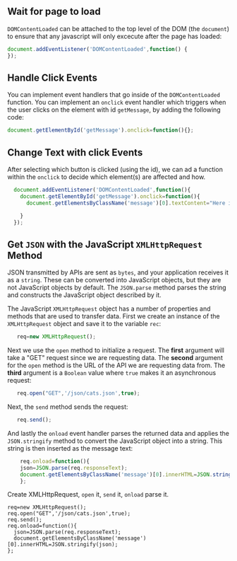 ## Wait for page to load

`DOMContentLoaded` can be attached to the top level of the DOM (the `document`) to ensure that any javascript will only excecute after the page has loaded:

```javascript
document.addEventListener('DOMContentLoaded',function() {
});
```

## Handle Click Events

You can implement event handlers that go inside of the `DOMContentLoaded` function. You can implement an `onclick` event handler which triggers when the user clicks on the element with id `getMessage`, by adding the following code:

```javascript
document.getElementById('getMessage').onclick=function(){};
```

## Change Text with click Events

After selecting which button is clicked (using the id), we can ad a function within the `onclick` to decide which element(s) are affected and how.

```javascript
  document.addEventListener('DOMContentLoaded',function(){
    document.getElementById('getMessage').onclick=function(){
      document.getElementsByClassName('message')[0].textContent="Here is the message";

    }
  });
  ```

  ## Get `JSON` with the JavaScript `XMLHttpRequest` Method

   JSON transmitted by APIs are sent as `bytes`, and your application receives it as a `string`. These can be converted into JavaScript objects, but they are not JavaScript objects by default. The `JSON.parse` method parses the string and constructs the JavaScript object described by it.

   The JavaScript `XMLHttpRequest` object has a number of properties and methods that are used to transfer data. First we create an instance of the `XMLHttpRequest` object and save it to the variable `rec`: 
```javascript
   req=new XMLHttpRequest();
   ```

   Next we use the `open` method to initialize a request.  The **first** argument will take a "GET" request since we are requesting data.  The **second** argument for the `open` method is the URL of the API we are requesting data from.  The **third** argument is a `Boolean` value where `true` makes it an asynchronous request:
```javascript
   req.open("GET",'/json/cats.json',true);
   ```
   Next, the `send` method sends the request:
```javascript
   req.send();
   ```
   And lastly the `onload` event handler parses the returned data and applies the `JSON.stringify` method to convert the JavaScript object into a string.  This string is then inserted as the message text:

```javascript
    req.onload=function(){
    json=JSON.parse(req.responseText);
    document.getElementsByClassName('message')[0].innerHTML=JSON.stringify(json);
    };
```
Create XMLHttpRequest, `open` it, `send` it, `onload` parse it.

```javascript:
req=new XMLHttpRequest();
req.open("GET",'/json/cats.json',true);
req.send();
req.onload=function(){
  json=JSON.parse(req.responseText);
  document.getElementsByClassName('message')[0].innerHTML=JSON.stringify(json);
};
```
